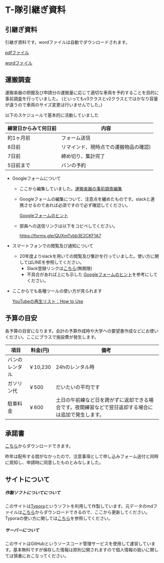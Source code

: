# T-隊引継ぎ資料



## 引継ぎ資料

引継ぎ資料です。wordファイルは自動でダウンロードされます。

[pdfファイル](https://kuwo-info.github.io/glee/01_transport/1_2019_pdf.pdf)

[wordファイル](https://github.com/Doya0910/T-test.gitub.io/blob/main/1_2019_word.docx?raw=true)

## 運搬調査

運搬楽器の把握及び申請分の運搬量に応じて適切な車両を予約することを目的に事前調査を行っていました。 (といってもv3クラスとv2クラスとではかなり容量が違うので車両のサイズ変更は行いませんでした。)

以下のスケジュールで基本的に活動していました

| 練習日からみて何日前 | 内容                                  |
| -------------------- | ------------------------------------- |
| 約1ヶ月前            | フォーム送信                          |
| 8日前                | リマインド、現時点での運搬物品の確認) |
| 7日前                | 締め切り、集計完了                    |
| 5日前まで            | バンの予約                            |

- Googleフォームについて
  - ここから編集していました。[運搬楽器の事前調査編集](https://docs.google.com/forms/d/1JNoreBGnzk489VXLpPCDZj3djY1S2K_mEB3DDWCha5E/edit)

  - Googleフォームの編集について、注意点を纏めたものです。slackと連携させるのであれば必須ですので必ず確認してください。

    [Googleフォームのヒント](https://kuwo-info.github.io/glee/01_transport/forms_tips.html)

  - 部員への送信リンクは以下をコピペしてください。
  
    https://forms.gle/QUXmTvbb3E2CKF1A7
  
- スマートフォンでの閲覧及び通知について

  - 20年度よりslackを用いての閲覧及び集計を行っていました。使い方に関してはLINEを参照してください。
    - Slack登録リンクは[こちら](https://join.slack.com/t/team-rc53rd/shared_invite/zt-wrh0tibl-QnZjGLkOMHndDzjjFFMg0A)(無期限)
    - 不具合があれば上にも示した [Googleフォームのヒント](https://kuwo-info.github.io/glee/01_transport/forms_tips.html)を参考にしてください。

- ここからでも各種ツールの使い方が見られます

  [YouTubeの再生リスト：How to Use](https://www.youtube.com/playlist?list=PL5aUw_yZ4Pxd0HxstAYKdsBKqKAXbYdzK)

## 予算の目安

各予算の目安になります。会計の予算作成時や大学への要望書作成などにお使いください。ここにプラスで施設費が発生します。

| 項目           | 料金(円) | 備考                                                         |
| -------------- | -------- | ------------------------------------------------------------ |
| バンのレンタル | ￥10,230 | 24hのレンタル時                                              |
| ガソリン代     | ￥500    | だいたいの平均です                                           |
| 駐車料金       | ￥600    | 土日の午前練など日を跨がずに返却できる場合です。夜間練習などで翌日返却する場合には追加で発生します。 |

## 承諾書

[こちら](https://github.com/Doya0910/T-test.gitub.io/blob/main/4_shoudaku_word.docx?raw=true)からダウンロードできます。

昨年は配布する間がなかったので、注意事項として申し込みフォーム送付と同時に周知し、申請時に同意したものとみなしました。

## サイトについて

##### 作製ソフトについてについて

このサイトは[Typora](https://www.typora.io/)というソフトを利用して作製しています。元データのmdファイルは[こちら](https://github.com/KUWO-git/Transport/raw/main/T-%E9%9A%8A%E5%BC%95%E7%B6%99%E3%81%8E%E8%B3%87%E6%96%99.md)からダウンロードできるので、ここから更新してください。Typoraの使い方に関しては[こちら](https://tele-commuter.com/tool/typora-markdown-editor/)を参照してください。

##### サーバーについて

このサイトはGitHubというソースコード管理サービスを使用して運営しています。基本無料ですが保存した情報は原則公開されますので個人情報の扱いに関しては慎重におこなってください。

